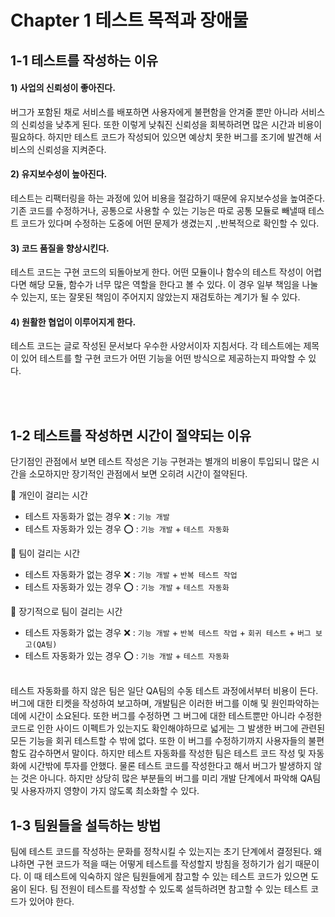 # Chapter 1 테스트 목적과 장애물

## 1-1 테스트를 작성하는 이유

#### 1) 사업의 신뢰성이 좋아진다.

버그가 포함된 채로 서비스를 배포하면 사용자에게 불편함을 안겨줄 뿐만 아니라 서비스의 신뢰성을 낮추게 된다.
또한 이렇게 낮춰진 신뢰성을 회복하려면 많은 시간과 비용이 필요하다. 하지만 테스트 코드가 작성되어 있으면
예상치 못한 버그를 조기에 발견해 서비스의 신뢰성을 지켜준다.

#### 2) 유지보수성이 높아진다.

테스트는 리팩터링을 하는 과정에 있어 비용을 절감하기 때문에 유지보수성을 높여준다.
기존 코드를 수정하거나, 공통으로 사용할 수 있는 기능은 따로 공통 모듈로 빼낼때 테스트 코드가 있다며
수정하는 도중에 어떤 문제가 생겼는지 ,.반복적으로 확인할 수 있다.

#### 3) 코드 품질을 향상시킨다.

테스트 코드는 구현 코드의 되돌아보게 한다. 어떤 모듈이나 함수의 테스트 작성이 어렵다면 해당 모듈, 함수가 너무 많은 역할을 한다고 볼 수 있다.
이 경우 일부 책임을 나눌 수 있는지, 또는 잘못된 책임이 주어지지 않았는지 재검토하는 계기가 될 수 있다.

#### 4) 원활한 협업이 이루어지게 한다.

테스트 코드는 글로 작성된 문서보다 우수한 사양서이자 지침서다. 각 테스트에는 제목이 있어 테스트를 할 구현 코드가 어떤 기능을 어떤 방식으로 제공하는지 파악할 수 있다.

<br/><br/>

## 1-2 테스트를 작성하면 시간이 절약되는 이유

단기점인 관점에서 보면 테스트 작성은 기능 구현과는 별개의 비용이 투입되니 많은 시간을 소모하지만 장기적인 관점에서 보면 오히려 시간이 절약된다.

👤 개인이 걸리는 시간

- 테스트 자동화가 없는 경우 ❌ : `기능 개발`
- 테스트 자동화가 있는 경우 ⭕️ : `기능 개발` + `테스트 자동화`

👥 팀이 걸리는 시간

- 테스트 자동화가 없는 경우 ❌ : `기능 개발` + `반복 테스트 작업`
- 테스트 자동화가 있는 경우 ⭕️ : `기능 개발` + `테스트 자동화`

👥 장기적으로 팀이 걸리는 시간

- 테스트 자동화가 없는 경우 ❌ : `기능 개발` + `반복 테스트 작업` + `회귀 테스트` + `버그 보고(QA팀)`
- 테스트 자동화가 있는 경우 ⭕️ : `기능 개발` + `테스트 자동화`

<br/>
 테스트 자동화를 하지 않은 팀은 일단 QA팀의 수동 테스트 과정에서부터 비용이 든다. 버그에 대한 티켓을 작성하여 보고하며, 개발팀은 이러한 버그를 이해 및 원인파악하는데에 시간이 소요된다. 또한 버그를 수정하면 그 버그에 대한 테스트뿐만 아니라 수정한 코드로 인한 사이드 이펙트가 있는지도 확인해야하므로 넓게는 그 발생한 버그에 관련된 모든 기능을 회귀 테스트할 수 밖에 없다. 또한 이 버그를 수정하기까지 사용자들의 불편함도 감수하면서 말이다.  
하지만 테스트 자동화를 작성한 팀은 테스트 코드 작성 및 자동화에 시간밖에 투자를 안했다. 물론 테스트 코드를 작성한다고 해서 버그가 발생하지 않는 것은 아니다. 하지만 상당히 많은 부분들의 버그를 미리 개발 단계에서 파악해 QA팀 및 사용자까지 영향이 가지 않도록 최소화할 수 있다.

## 1-3 팀원들을 설득하는 방법

팀에 테스트 코드를 작성하는 문화를 정착시킬 수 있는지는 초기 단계에서 결정된다. 왜냐하면 구현 코드가 적을 때는 어떻게 테스트를 작성할지 방침을 정하기가 쉽기 때문이다. 이 때 테스트에 익숙하지 않은 팀원들에게 참고할 수 있는 테스트 코드가 있으면 도움이 된다. 팀 전원이 테스트를 작성할 수 있도록 설득하려면 참고할 수 있는 테스트 코드가 있어야 한다.

